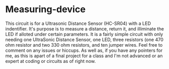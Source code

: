 # Measuring-device
This circuit is for a Ultrasonic Distance Sensor (HC-SR04) with a LED indentifier. 
It's purpose is to measure a distance, return it, and illiminate the LED if alloted under certain parameters.
It is a fairly simple circuit with only needing one UltraSonic Distance Sensor, one LED, three resistors (one 470 ohm resistor and two 330 ohm resistors, and ten jumper wires.
Feel free to comment on any issues or hiccups. As well as, if you have any pointers for me, as this is apart of a final project for a class and I'm not advanced or an expert at coding or circuits as of right now.
